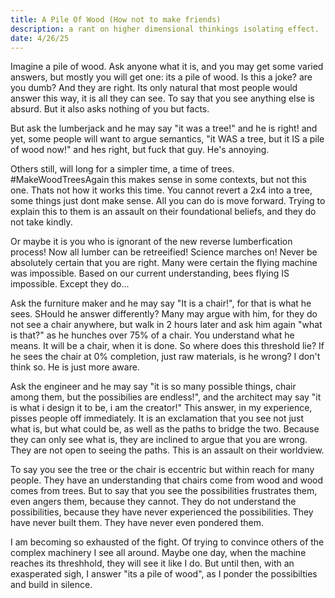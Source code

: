 ```yaml
---
title: A Pile Of Wood (How not to make friends)
description: a rant on higher dimensional thinkings isolating effect.
date: 4/26/25
---
```


Imagine a pile of wood.
Ask anyone what it is, and you may get some varied answers, but mostly you will get one:
its a pile of wood. Is this a joke? are you dumb?
And they are right.
Its only natural that most people would answer this way, it is all they can see.
To say that you see anything else is absurd.
But it also asks nothing of you but facts.


But ask the lumberjack and he may say "it was a tree!" and he is right! and yet, some people will want to argue semantics, "it WAS a tree, but it IS a pile of wood now!" and hes right, but fuck that guy. He's annoying.


Others still, will long for a simpler time, a time of trees. #MakeWoodTreesAgain
this makes sense in some contexts, but not this one. Thats not how it works this time.
You cannot revert a 2x4 into a tree, some things just dont make sense.
All you can do is move forward.
Trying to explain this to them is an assault on their foundational beliefs,
and they do not take kindly.


Or maybe it is you who is ignorant of the new reverse lumberfication process!
Now all lumber can be retreeified! Science marches on!
Never be absolutely certain that you are right.
Many were certain the flying machine was impossible.
Based on our current understanding, bees flying IS impossible.
Except they do...


Ask the furniture maker and he may say "It is a chair!", for that is what he sees. SHould he answer differently?
Many may argue with him, for they do not see a chair anywhere, but walk in 2 hours later and ask him again "what is that?" as he hunches over 75% of a chair.
You understand what he means. It will be a chair, when it is done. So where does this threshold lie? If he sees the chair at 0% completion, just raw materials, is he wrong?
I don't think so. He is just more aware.


Ask the engineer and he may say "it is so many possible things, chair among them, but the possibilies are endless!",
and the architect may say "it is what i design it to be, i am the creator!"
This answer, in my experience, pisses people off immediately. 
It is an exclamation that you see not just what is, but what could be, as well as the paths to bridge the two. 
Because they can only see what is, they are inclined to argue that you are wrong.
They are not open to seeing the paths. This is an assault on their worldview.


To say you see the tree or the chair is eccentric but within reach for many people.
They have an understanding that chairs come from wood and wood comes from trees.
But to say that you see the possibilities frustrates them, even angers them, because they cannot.
They do not understand the possibilities, because they have never experienced the possibilities.
They have never built them. They have never even pondered them.


I am becoming so exhausted of the fight.
Of trying to convince others of the complex machinery I see all around.
Maybe one day, when the machine reaches its threshhold, they will see it like I do.
But until then, with an exasperated sigh, I answer "its a pile of wood", as I ponder the possibilties and build in silence. 
